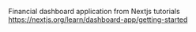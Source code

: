 Financial dashboard application from Nextjs tutorials https://nextjs.org/learn/dashboard-app/getting-started    